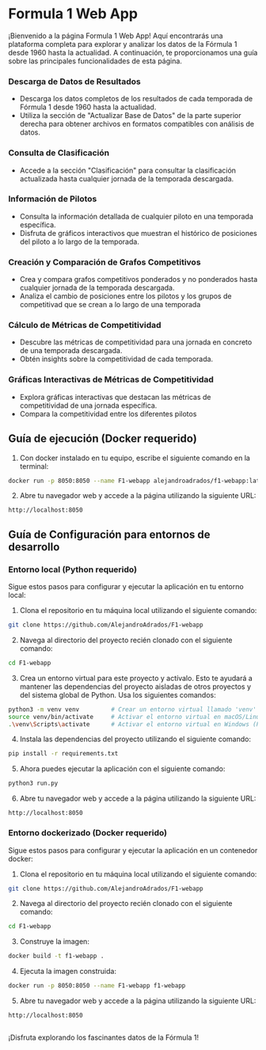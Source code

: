 # Formula 1 Web App

¡Bienvenido a la página Formula 1 Web App! Aquí encontrarás una plataforma completa para explorar y analizar los datos de la Fórmula 1 desde 1960 hasta la actualidad. A continuación, te proporcionamos una guía sobre las principales funcionalidades de esta página.

### Descarga de Datos de Resultados

- Descarga los datos completos de los resultados de cada temporada de Fórmula 1 desde 1960 hasta la actualidad.
- Utiliza la sección de "Actualizar Base de Datos" de la parte superior derecha para obtener archivos en formatos compatibles con análisis de datos.

### Consulta de Clasificación

- Accede a la sección "Clasificación" para consultar la clasificación actualizada hasta cualquier jornada de la temporada descargada.

### Información de Pilotos

- Consulta la información detallada de cualquier piloto en una temporada específica.
- Disfruta de gráficos interactivos que muestran el histórico de posiciones del piloto a lo largo de la temporada.

### Creación y Comparación de Grafos Competitivos

- Crea y compara grafos competitivos ponderados y no ponderados hasta cualquier jornada de la temporada descargada.
- Analiza el cambio de posiciones entre los pilotos y los grupos de competitivad que se crean a lo largo de una temporada

### Cálculo de Métricas de Competitividad

- Descubre las métricas de competitividad para una jornada en concreto de una temporada descargada.
- Obtén insights sobre la competitividad de cada temporada.

### Gráficas Interactivas de Métricas de Competitividad

- Explora gráficas interactivas que destacan las métricas de competitividad de una jornada específica.
- Compara la competitividad entre los diferentes pilotos

## Guía de ejecución (Docker requerido)

1. Con docker instalado en tu equipo, escribe el siguiente comando en la terminal:

```bash
docker run -p 8050:8050 --name F1-webapp alejandroadrados/f1-webapp:latest
```

2. Abre tu navegador web y accede a la página utilizando la siguiente URL:

```
http://localhost:8050
```

## Guía de Configuración para entornos de desarrollo

### Entorno local (Python requerido)

Sigue estos pasos para configurar y ejecutar la aplicación en tu entorno local:

1. Clona el repositorio en tu máquina local utilizando el siguiente comando:

```bash
git clone https://github.com/AlejandroAdrados/F1-webapp
```

2. Navega al directorio del proyecto recién clonado con el siguiente comando:

```bash
cd F1-webapp
```

3. Crea un entorno virtual para este proyecto y actívalo. Esto te ayudará a mantener las dependencias del proyecto aisladas de otros proyectos y del sistema global de Python. Usa los siguientes comandos:

```bash
python3 -m venv venv         # Crear un entorno virtual llamado 'venv'
source venv/bin/activate     # Activar el entorno virtual en macOS/Linux
.\venv\Scripts\activate      # Activar el entorno virtual en Windows (PowerShell)
```

4. Instala las dependencias del proyecto utilizando el siguiente comando:

```bash
pip install -r requirements.txt
```

5. Ahora puedes ejecutar la aplicación con el siguiente comando:

```bash
python3 run.py
```

6. Abre tu navegador web y accede a la página utilizando la siguiente URL:

```
http://localhost:8050
```

### Entorno dockerizado (Docker requerido)

Sigue estos pasos para configurar y ejecutar la aplicación en un contenedor docker:

1. Clona el repositorio en tu máquina local utilizando el siguiente comando:

```bash
git clone https://github.com/AlejandroAdrados/F1-webapp
```

2. Navega al directorio del proyecto recién clonado con el siguiente comando:

```bash
cd F1-webapp
```

3. Construye la imagen:

```bash
docker build -t f1-webapp .
```

4. Ejecuta la imagen construida:

```bash
docker run -p 8050:8050 --name F1-webapp f1-webapp
```

5. Abre tu navegador web y accede a la página utilizando la siguiente URL:

```
http://localhost:8050
```
##

¡Disfruta explorando los fascinantes datos de la Fórmula 1!
